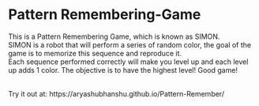 # Pattern Remembering-Game

This is a Pattern Remembering Game, which is known as SIMON. <br>
SIMON is a robot that will perform a series of random color, the goal of the game is to memorize this sequence and reproduce it. <br>
Each sequence performed correctly will make you level up and each level up adds 1 color. The objective is to have the highest level! Good game! <br>

<br>
Try it out at: https://aryashubhanshu.github.io/Pattern-Remember/
